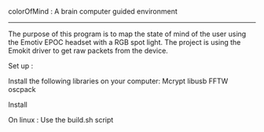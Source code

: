 colorOfMind :
A brain computer guided environment
__________________________________________________________________________________

The purpose of this program is to map the state of mind of the user using the Emotiv EPOC headset with a RGB spot light.
The project is using the Emokit driver to get raw packets from the device.






Set up :

Install the following libraries on your computer:
Mcrypt
libusb
FFTW
oscpack


Install

On linux :
Use the build.sh script


